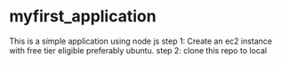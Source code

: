 # myfirst_application
This is a simple application using node js
step 1: Create an ec2 instance with free tier eligible preferably ubuntu.
step 2: clone this repo to local 
